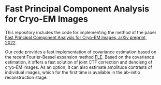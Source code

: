 # Fast Principal Component Analysis for Cryo-EM Images

This repository includes the code for implementing the method of the paper [Fast Principal Component Analysis for Cryo-EM Images, arXiv preprint, 2022](http://arxiv.org/abs/2210.17501).

Our code provides a fast implementation of covariance estimation based on the recent Fourier-Bessel expansion method [FLE](https://github.com/nmarshallf/fle_2d). Based on the covariance estimation, it offers a fast solution of joint CTF correction and denoisng of cryo-EM images. As an option, it can also estimate amplitude contrasts of individual images, which for the first time is available in the ab-initio reconstruction stage.




